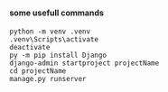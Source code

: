 #### some usefull commands
```
python -m venv .venv
.venv\Scripts\activate
deactivate
py -m pip install Django
django-admin startproject projectName
cd projectName
manage.py runserver
```